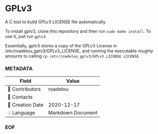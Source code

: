 # GPLv3

A C tool to build GPLv3 LICENSE file automatically.

To install gplv3, clone this repository and then run `sudo make install`.
To use it, just run `gplv3`.

Essentially, gplv3 stores a copy of the GPLv3 License in
/etc/roadelou\_gplv3/GPLv3\_LICENSE, and running the executable roughly amounts
to calling `cp /etc/roadelou_gplv3/GPLv3_LICENSE LICENSE`.

### METADATA

Field | Value
--- | ---
:pencil: Contributors | roadelou
:email: Contacts | 
:date: Creation Date | 2020-12-17
:bulb: Language | Markdown Document

### EOF
